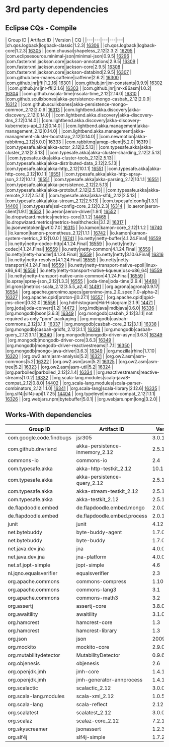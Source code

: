 # 3rd party dependencies

## Eclipse CQs - Compile

| Group ID  | Artifact ID  | Version  | CQ  |
|---|---|---|---|---|
|ch.qos.logback|logback-classic|1.2.3| [16306](https://dev.eclipse.org/ipzilla/show_bug.cgi?id=16306) |
|ch.qos.logback|logback-core|1.2.3| [16305](https://dev.eclipse.org/ipzilla/show_bug.cgi?id=16305) |
|com.chuusai|shapeless_2.12|2.3.2| [16295](https://dev.eclipse.org/ipzilla/show_bug.cgi?id=16295) |
|com.eclipsesource.minimal-json|minimal-json|0.9.5| [16296](https://dev.eclipse.org/ipzilla/show_bug.cgi?id=16296) |
|com.fasterxml.jackson.core|jackson-annotations|2.9.5| [16309](https://dev.eclipse.org/ipzilla/show_bug.cgi?id=16309) |
|com.fasterxml.jackson.core|jackson-core|2.9.5| [16308](https://dev.eclipse.org/ipzilla/show_bug.cgi?id=16308) |
|com.fasterxml.jackson.core|jackson-databind|2.9.5| [16307](https://dev.eclipse.org/ipzilla/show_bug.cgi?id=16307) |
|com.github.ben-manes.caffeine|caffeine|2.6.2| [16300](https://dev.eclipse.org/ipzilla/show_bug.cgi?id=16300) |
|com.github.jnr|jffi|1.2.16| [16301](https://dev.eclipse.org/ipzilla/show_bug.cgi?id=16301) |
|com.github.jnr|jnr-constants|0.9.9| [16302](https://dev.eclipse.org/ipzilla/show_bug.cgi?id=16302) |
|com.github.jnr|jnr-ffi|2.1.6| [16303](https://dev.eclipse.org/ipzilla/show_bug.cgi?id=16303) |
|com.github.jnr|jnr-x86asm|1.0.2| [16304](https://dev.eclipse.org/ipzilla/show_bug.cgi?id=16304) |
|com.github.nscala-time|nscala-time_2.12|2.14.0| [16310](https://dev.eclipse.org/ipzilla/show_bug.cgi?id=16310) |
|com.github.scullxbones|akka-persistence-mongo-casbah_2.12|2.0.9| [16312](https://dev.eclipse.org/ipzilla/show_bug.cgi?id=16312) |
|com.github.scullxbones|akka-persistence-mongo-common_2.12|2.0.9| [16313](https://dev.eclipse.org/ipzilla/show_bug.cgi?id=16313) |
|com.lightbend.akka.discovery|akka-discovery_2.12|0.14.0| []() |
|com.lightbend.akka.discovery|akka-discovery-dns_2.12|0.14.0| []() |
|com.lightbend.akka.discovery|akka-discovery-kubernetes-api_2.12|0.14.0| []() |
|com.lightbend.akka.management|akka-management_2.12|0.14.0| []() |
|com.lightbend.akka.management|akka-management-cluster-bootstrap_2.12|0.14.0| []() |
|com.newmotion|akka-rabbitmq_2.12|5.0.0| [16333](https://dev.eclipse.org/ipzilla/show_bug.cgi?id=16333) |
|com.rabbitmq|amqp-client|5.2.0| [16319](https://dev.eclipse.org/ipzilla/show_bug.cgi?id=16319) |
|com.typesafe.akka|akka-actor_2.12|2.5.13| []() |
|com.typesafe.akka|akka-cluster_2.12|2.5.13| []() |
|com.typesafe.akka|akka-cluster-sharding_2.12|2.5.13| []() |
|com.typesafe.akka|akka-cluster-tools_2.12|2.5.13| []() |
|com.typesafe.akka|akka-distributed-data_2.12|2.5.13| []() |
|com.typesafe.akka|akka-http_2.12|10.1.1| [16551](https://dev.eclipse.org/ipzilla/show_bug.cgi?id=16551) |
|com.typesafe.akka|akka-http-core_2.12|10.1.1| [16551](https://dev.eclipse.org/ipzilla/show_bug.cgi?id=16551) |
|com.typesafe.akka|akka-http-spray-json_2.12|10.1.1| [16551](https://dev.eclipse.org/ipzilla/show_bug.cgi?id=16551) |
|com.typesafe.akka|akka-parsing_2.12|10.1.1| [16551](https://dev.eclipse.org/ipzilla/show_bug.cgi?id=16551) |
|com.typesafe.akka|akka-persistence_2.12|2.5.13| []() |
|com.typesafe.akka|akka-protobuf_2.12|2.5.13| []() |
|com.typesafe.akka|akka-remote_2.12|2.5.13| []() |
|com.typesafe.akka|akka-slf4j_2.12|2.5.13| []() |
|com.typesafe.akka|akka-stream_2.12|2.5.13| []() |
|com.typesafe|config|1.3.1| [14400](https://dev.eclipse.org/ipzilla/show_bug.cgi?id=14400) |
|com.typesafe|ssl-config-core_2.12|0.2.3| [16314](https://dev.eclipse.org/ipzilla/show_bug.cgi?id=16314) |
|io.aeron|aeron-client|1.9.1| [16553](https://dev.eclipse.org/ipzilla/show_bug.cgi?id=16553) |
|io.aeron|aeron-driver|1.9.1| [16552](https://dev.eclipse.org/ipzilla/show_bug.cgi?id=16552) |
|io.dropwizard.metrics|metrics-core|3.1.2| [14465](https://dev.eclipse.org/ipzilla/show_bug.cgi?id=14465) |
|io.dropwizard.metrics|metrics-healthchecks|3.1.2| [16317](https://dev.eclipse.org/ipzilla/show_bug.cgi?id=16317) |
|io.jsonwebtoken|jjwt|0.7.0| [16315](https://dev.eclipse.org/ipzilla/show_bug.cgi?id=16315) |
|io.kamon|kamon-core_2.12|1.1.2 | [16740](https://dev.eclipse.org/ipzilla/show_bug.cgi?id=16740) |
|io.kamon|kamon-prometheus_2.12|1.1.1 | [16742](https://dev.eclipse.org/ipzilla/show_bug.cgi?id=16742) |
|io.kamon|kamon-system-metrics_2.12|1.0.0 | [16741](https://dev.eclipse.org/ipzilla/show_bug.cgi?id=16741) |
|io.netty|netty-buffer|4.1.24.Final| [16559](https://dev.eclipse.org/ipzilla/show_bug.cgi?id=16559) |
|io.netty|netty-codec-http|4.1.24.Final| [16559](https://dev.eclipse.org/ipzilla/show_bug.cgi?id=16559) |
|io.netty|netty-codec|4.1.24.Final| [16559](https://dev.eclipse.org/ipzilla/show_bug.cgi?id=16559) |
|io.netty|netty-common|4.1.24.Final| [16559](https://dev.eclipse.org/ipzilla/show_bug.cgi?id=16559) |
|io.netty|netty-handler|4.1.24.Final| [16559](https://dev.eclipse.org/ipzilla/show_bug.cgi?id=16559) |
|io.netty|netty|3.10.6.Final| [16316](https://dev.eclipse.org/ipzilla/show_bug.cgi?id=16316) |
|io.netty|netty-resolver|4.1.24.Final| [16559](https://dev.eclipse.org/ipzilla/show_bug.cgi?id=16559) |
|io.netty|netty-transport|4.1.24.Final| [16559](https://dev.eclipse.org/ipzilla/show_bug.cgi?id=16559) |
|io.netty|netty-transport-native-epoll|linux-x86_64| [16559](https://dev.eclipse.org/ipzilla/show_bug.cgi?id=16559) |
|io.netty|netty-transport-native-kqueue|osx-x86_64| [16559](https://dev.eclipse.org/ipzilla/show_bug.cgi?id=16559) |
|io.netty|netty-transport-native-unix-common|4.1.24.Final| [16559](https://dev.eclipse.org/ipzilla/show_bug.cgi?id=16559) |
|io.spray|spray-json_2.12|1.3.3| [16555](https://dev.eclipse.org/ipzilla/show_bug.cgi?id=16555) |
|joda-time|joda-time|2.9.4| [14468](https://dev.eclipse.org/ipzilla/show_bug.cgi?id=14468) |
|nl.grons|metrics-scala_2.12|3.5.5_a2.4| [14491](https://dev.eclipse.org/ipzilla/show_bug.cgi?id=14491) |
|org.agrona|agrona|0.9.17| [16554](https://dev.eclipse.org/ipzilla/show_bug.cgi?id=16554) |
|org.apache.geronimo.specs|geronimo-jms_2.0_spec|1.0-alpha-2| [16327](https://dev.eclipse.org/ipzilla/show_bug.cgi?id=16327) |
|org.apache.qpid|proton-j|0.27.1| [16557](https://dev.eclipse.org/ipzilla/show_bug.cgi?id=16557) |
|org.apache.qpid|qpid-jms-client|0.32.0| [16556](https://dev.eclipse.org/ipzilla/show_bug.cgi?id=16556) |
|org.hdrhistogram|HdrHistogram|2.1.9| [14471](https://dev.eclipse.org/ipzilla/show_bug.cgi?id=14471) |
|org.joda|joda-convert|1.2| [14472](https://dev.eclipse.org/ipzilla/show_bug.cgi?id=14472) |
|org.lmdbjava|lmdbjava|0.6.0| [16336](https://dev.eclipse.org/ipzilla/show_bug.cgi?id=16336) |
|org.mongodb|bson|3.6.3| [16349](https://dev.eclipse.org/ipzilla/show_bug.cgi?id=16349) |
|org.mongodb|casbah_2.12|3.1.1| not required as only "pom" packaging |
|org.mongodb|casbah-commons_2.12|3.1.1| [16337](https://dev.eclipse.org/ipzilla/show_bug.cgi?id=16337) |
|org.mongodb|casbah-core_2.12|3.1.1| [16338](https://dev.eclipse.org/ipzilla/show_bug.cgi?id=16338) |
|org.mongodb|casbah-gridfs_2.12|3.1.1| [16339](https://dev.eclipse.org/ipzilla/show_bug.cgi?id=16339) |
|org.mongodb|casbah-query_2.12|3.1.1| [16340](https://dev.eclipse.org/ipzilla/show_bug.cgi?id=16340) |
|org.mongodb|mongodb-driver-async|3.6.3| [16349](https://dev.eclipse.org/ipzilla/show_bug.cgi?id=16349) |
|org.mongodb|mongodb-driver-core|3.6.3| [16349](https://dev.eclipse.org/ipzilla/show_bug.cgi?id=16349) |
|org.mongodb|mongodb-driver-reactivestreams|1.7.1| [16350](https://dev.eclipse.org/ipzilla/show_bug.cgi?id=16350) |
|org.mongodb|mongo-java-driver|3.6.3| [16349](https://dev.eclipse.org/ipzilla/show_bug.cgi?id=16349) |
|org.mozilla|rhino|1.7.10| [16320](https://dev.eclipse.org/ipzilla/show_bug.cgi?id=16320) |
|org.ow2.asm|asm-analysis|5.2| [16321](https://dev.eclipse.org/ipzilla/show_bug.cgi?id=16321) |
|org.ow2.asm|asm-commons|5.2| [16322](https://dev.eclipse.org/ipzilla/show_bug.cgi?id=16322) |
|org.ow2.asm|asm|5.2| [16325](https://dev.eclipse.org/ipzilla/show_bug.cgi?id=16325) |
|org.ow2.asm|asm-tree|5.2| [16323](https://dev.eclipse.org/ipzilla/show_bug.cgi?id=16323) |
|org.ow2.asm|asm-util|5.2| [16324](https://dev.eclipse.org/ipzilla/show_bug.cgi?id=16324) |
|org.parboiled|parboiled_2.12|2.1.4| [16334](https://dev.eclipse.org/ipzilla/show_bug.cgi?id=16334) |
|org.reactivestreams|reactive-streams|1.0.2| [16332](https://dev.eclipse.org/ipzilla/show_bug.cgi?id=16332) |
|org.scala-lang.modules|scala-java8-compat_2.12|0.8.0| [14402](https://dev.eclipse.org/ipzilla/show_bug.cgi?id=14402) |
|org.scala-lang.modules|scala-parser-combinators_2.12|1.1.0| [16341](https://dev.eclipse.org/ipzilla/show_bug.cgi?id=16341) |
|org.scala-lang|scala-library|2.12.6| [16335](https://dev.eclipse.org/ipzilla/show_bug.cgi?id=16335) |
|org.slf4j|slf4j-api|1.7.25| [14404](https://dev.eclipse.org/ipzilla/show_bug.cgi?id=14404) |
|org.typelevel|macro-compat_2.12|1.1.1| [16326](https://dev.eclipse.org/ipzilla/show_bug.cgi?id=16326) |
|org.webjars.npm|bytebuffer|5.0.1| []() |
|org.webjars.npm|long|3.2.0| []() |

## Works-With dependencies

| Group ID  | Artifact ID  | Version  | CQ |
|---|---|---|---|
|com.google.code.findbugs|jsr305|3.0.1| [14511](https://dev.eclipse.org/ipzilla/show_bug.cgi?id=14511) |
|com.github.dnvriend|akka-persistence-inmemory_2.12|2.5.1.1| []() |
|commons-io|commons-io|2.4| []() |
|com.typesafe.akka|akka-http-testkit_2.12|10.1.1| []() |
|com.typesafe.akka|akka-persistence-query_2.12|2.5.13| []() |
|com.typesafe.akka|akka-stream-testkit_2.12|2.5.13| []() |
|com.typesafe.akka|akka-testkit_2.12|2.5.13| []() |
|de.flapdoodle.embed|de.flapdoodle.embed.mongo|2.0.0| []() |
|de.flapdoodle.embed|de.flapdoodle.embed.process|2.0.1| []() |
|junit|junit|4.12| []() |
|net.bytebuddy|byte-buddy-agent|1.7.0| []() |
|net.bytebuddy|byte-buddy|1.7.0| []() |
|net.java.dev.jna|jna|4.0.0| []() |
|net.java.dev.jna|jna-platform|4.0.0| []() |
|net.sf.jopt-simple|jopt-simple|4.6| []() |
|nl.jqno.equalsverifier|equalsverifier|2.3| []() |
|org.apache.commons|commons-compress|1.10| []() |
|org.apache.commons|commons-lang3|3.1| []() |
|org.apache.commons|commons-math3|3.2| []() |
|org.assertj|assertj-core|3.8.0| []() |
|org.awaitility|awaitility|3.1.0| []() |
|org.hamcrest|hamcrest-core|1.3| []() |
|org.hamcrest|hamcrest-library|1.3| []() |
|org.json|json|20090211| []() |
|org.mockito|mockito-core|2.9.0| []() |
|org.mutabilitydetector|MutabilityDetector|0.9.6| []() |
|org.objenesis|objenesis|2.6| []() |
|org.openjdk.jmh|jmh-core|1.4.1| []() |
|org.openjdk.jmh|jmh-generator-annprocess|1.4.1| []() |
|org.scalactic|scalactic_2.12|3.0.0| []() |
|org.scala-lang.modules|scala-xml_2.12|1.0.5| []() |
|org.scala-lang|scala-reflect|2.12.0| []() |
|org.scalatest|scalatest_2.12|3.0.0| []() |
|org.scalaz|scalaz-core_2.12|7.2.12| []() |
|org.skyscreamer|jsonassert|1.2.3| []() |
|org.slf4j|slf4j-simple|1.7.25| []() |
